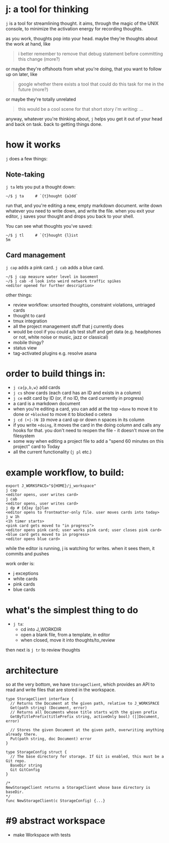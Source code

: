 # j: a tool for thinking

`j` is a tool for streamlining thought. it aims, through the magic of the UNIX console, to minimize
the activation energy for recording thoughts.

as you work, thoughts pop into your head. maybe they're thoughts about the work at hand, like

> i better remember to remove that debug statement before committing this change
> (more?)

or maybe they're offshoots from what you're doing, that you want to follow up on later, like

> google whether there exists a tool that could do this task for me in the future
> (more?)

or maybe they're totally unrelated 

> this would be a cool scene for that short story i'm writing: ...

anyway, whatever you're thinking about, `j` helps you get it out of your head and back on task. back
to getting things done.

# how it works

`j` does a few things:

## Note-taking

`j ta` lets you put a thought down:

```
~/$ j ta     # `{t}hought {a}dd`
```

run that, and you're editing a new, empty markdown document. write down whatever you need to write
down, and write the file. when you exit your editor, `j` saves your thought and drops you back to
your shell.

You can see what thoughts you've saved:

```
~/$ j tl     # `{t}hought {l}ist
5m      
```

## Card management

`j cap` adds a pink card. `j cab` adds a blue card.

```
~/$ j cap measure water level in basement
~/$ j cab -d look into weird network traffic spikes
<editor opened for further description>
```

other things:
- review workflow: unsorted thoughts, constraint violations, untriaged cards
- thought to card
- tmux integration
- all the project management stuff that j currently does
- would be cool if you could a/b test stuff and get data (e.g. headphones or not, white noise or
    music, jazz or classical)
- mobile thingy?
- status view
- tag-activated plugins e.g. resolve asana

# order to build things in:

- `j ca{p,b,w}` add cards
- `j cs` show cards (each card has an ID and exists in a column)
- `j ce` edit card by ID (or, if no ID, the card currently in progress)
- a card is a markdown document
- when you're editing a card, you can add at the top `+done` to move it to done or `+blocked` to
    move it to blocked o cetera
- `j cd (+|-)N ID` move a card up or down n spaces in its column
- if you write `+doing`, it moves the card in the doing column and calls any hooks for that. you
    don't need to reopen the file - it doesn't move on the filesystem
- some way when editing a project file to add a "spend 60 minutes on this project" card to Today
- all the current functionality (`j pl` etc.)

# example workflow, to build:

```
export J_WORKSPACE="${HOME}/j_workspace"
j cap
<editor opens, user writes card>
j cab
<editor opens, user writes card>
j dp # {d}ay {p}lan
<editor opens to frontmatter-only file. user moves cards into today>
j w 1h
<1h timer starts>
<pink card gets moved to "in progress">
<editor opens pink card; user works pink card; user closes pink card>
<blue card gets moved to in progress>
<editor opens blue card>
```

while the editor is running, j is watching for writes. when it sees them, it commits and pushes

work order is:
- j exceptions
- white cards
- pink cards
- blue cards

# what's the simplest thing to do

- `j ta`:
  - cd into J_WORKDIR
  - open a blank file, from a template, in editor
  - when closed, move it into thoughts/to_review

then next is `j tr` to review thoughts

# architecture

so at the very bottom, we have `StorageClient`, which provides an API to read and write files that
are stored in the workspace.

```
type StorageClient interface {
  // Returns the Document at the given path, relative to J_WORKSPACE
  Get(path string) (Document, error)
  // Returns all Documents whose title starts with the given prefix
  GetByTitlePrefix(titlePrefix string, activeOnly bool) ([]Document, error)

  // Stores the given Document at the given path, overwriting anything already there.
  Put(path string, doc Document) error
}

type StorageConfig struct {
  // The base directory for storage. If Git is enabled, this must be a Git repo.
  BaseDir string
  Git GitConfig
}

/*
NewStorageClient returns a StorageClient whose base directory is baseDir.
*/
func NewStorageClient(c StorageConfig) {...}
```

# #9 abstract workspace

- make Workspace with tests
